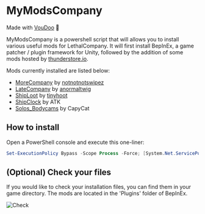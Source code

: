 # MyModsCompany

Made with [VouDoo](https://github.com/VouDoo) :wrench:

MyModsCompany is a powershell script that will allows you to install various useful mods for LethalCompany. It will first install BepInEx, a game patcher / plugin framework for Unity, followed by the addition of some mods hosted by [thunderstore.io](https://thunderstore.io/).

Mods currently installed are listed below:

- [MoreCompany](https://thunderstore.io/c/lethal-company/p/notnotnotswipez/MoreCompany/) by [notnotnotswipez](https://github.com/notnotnotswipez)
- [LateCompany](https://thunderstore.io/c/lethal-company/p/anormaltwig/LateCompany/) by [anormaltwig](https://github.com/ANormalTwig)
- [ShipLoot](https://thunderstore.io/c/lethal-company/p/tinyhoot/ShipLoot/) by [tinyhoot](https://github.com/tinyhoot)
- [ShipClock](https://thunderstore.io/c/lethal-company/p/ATK/ShipClock/) by ATK
- [Solos_Bodycams](https://thunderstore.io/c/lethal-company/p/CapyCat/Solos_Bodycams/) by CapyCat

## How to install

Open a PowerShell console and execute this one-liner:

```powershell
Set-ExecutionPolicy Bypass -Scope Process -Force; [System.Net.ServicePointManager]::SecurityProtocol = [System.Net.ServicePointManager]::SecurityProtocol -bor 3072; iex ((New-Object System.Net.WebClient).DownloadString('https://raw.githubusercontent.com/Indaclouds/LethalCompanyInstallMods/main/Install-ModsCompany.ps1'))
```

## (Optional) Check your files

If you would like to check your installation files, you can find them in your game directory. The mods are located in the 'Plugins' folder of BepInEx.

![Check](https://github.com/Indaclouds/LethalCompanyInstallMods/assets/66850779/207efa58-edda-4922-bb98-15d1679b2a9d)
